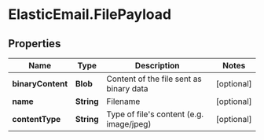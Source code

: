 # ElasticEmail.FilePayload

## Properties

Name | Type | Description | Notes
------------ | ------------- | ------------- | -------------
**binaryContent** | **Blob** | Content of the file sent as binary data | [optional] 
**name** | **String** | Filename | [optional] 
**contentType** | **String** | Type of file&#39;s content (e.g. image/jpeg) | [optional] 


